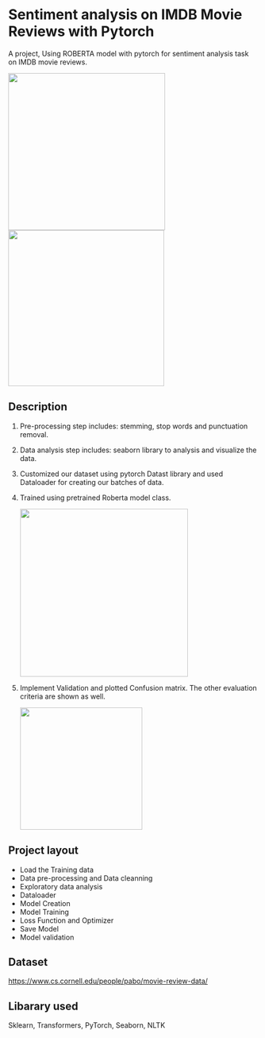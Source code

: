 # Sentiment analysis on IMDB Movie Reviews with Pytorch

A project, Using ROBERTA model with pytorch for sentiment analysis task on IMDB movie reviews.

<img title="" src="https://github.com/rojinakashefi/IMDBMovie-SentimentAnalysis/blob/main/images/loss-per-epoch.png" alt="" width="316" data-align="center">

<img title="" src="https://github.com/rojinakashefi/IMDBMovie-SentimentAnalysis/blob/main/images/output.png" alt="" width="314" data-align="center">

## Description

1. Pre-processing step includes: stemming, stop words and punctuation removal.

2. Data analysis step includes:  seaborn library to analysis and visualize the data.

3. Customized our dataset using pytorch Datast library and used Dataloader for creating our batches of data.

4. Trained using pretrained Roberta model class.
   
   <img title="" src="https://github.com/rojinakashefi/IMDBMovie-SentimentAnalysis/blob/main/images/The-RoBERTa.png" alt="" width="338" data-align="center">

5. Implement Validation and plotted Confusion matrix. The other evaluation criteria are shown as well.
   
   <img title="" src="https://github.com/rojinakashefi/IMDBMovie-SentimentAnalysis/blob/main/images/confuison.png" alt="" width="246" data-align="center">

## Project layout

- Load the Training data
- Data pre-processing and Data cleanning
- Exploratory data analysis
- Dataloader
- Model Creation
- Model Training
- Loss Function and Optimizer
- Save Model
- Model validation

## Dataset

https://www.cs.cornell.edu/people/pabo/movie-review-data/

## Libarary used

Sklearn, Transformers, PyTorch, Seaborn, NLTK


